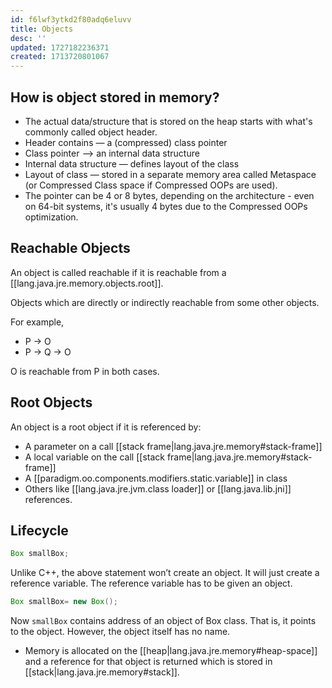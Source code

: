 ```yaml
---
id: f6lwf3ytkd2f80adq6eluvv
title: Objects
desc: ''
updated: 1727182236371
created: 1713720801067
---
```


## How is object stored in memory?

- The actual data/structure that is stored on the heap starts with what's commonly called object header.
- Header contains — a (compressed) class pointer
- Class pointer —> an internal data structure
- Internal data structure — defines layout of the class
- Layout of class — stored in a separate memory area called Metaspace (or Compressed Class space if Compressed OOPs are used).
- The pointer can be 4 or 8 bytes, depending on the architecture - even on 64-bit systems, it's usually 4 bytes due to the Compressed OOPs optimization.

## Reachable Objects

An object is called reachable if it is reachable from a [[lang.java.jre.memory.objects.root]].

Objects which are directly or indirectly reachable from some other objects.

For example,

- P -> O
- P -> Q -> O

O is reachable from P in both cases.

## Root Objects

An object is a root object if it is referenced by:

- A parameter on a call [[stack frame|lang.java.jre.memory#stack-frame]]
- A local variable on the call [[stack frame|lang.java.jre.memory#stack-frame]]
- A [[paradigm.oo.components.modifiers.static.variable]] in class
- Others like [[lang.java.jre.jvm.class loader]] or [[lang.java.lib.jni]] references.

## Lifecycle

```java
Box smallBox;
```

Unlike C++, the above statement won’t create an object. It will just create a reference variable. The reference variable has to be given an object.

```java
Box smallBox= new Box();
```

Now `smallBox` contains address of an object of Box class. That is, it points to the object. However, the object itself has no name.

- Memory is allocated on the [[heap|lang.java.jre.memory#heap-space]] and a reference for that object is returned which is stored in [[stack|lang.java.jre.memory#stack]].